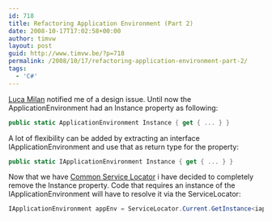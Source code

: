 ```yaml
---
id: 718
title: Refactoring Application Environment (Part 2)
date: 2008-10-17T17:02:58+00:00
author: timvw
layout: post
guid: http://www.timvw.be/?p=718
permalink: /2008/10/17/refactoring-application-environment-part-2/
tags:
  - 'C#'
---
```

[Luca Milan](http://lucamilan.blogspot.com/) notified me of a design issue. Until now the ApplicationEnvironment had an Instance property as following:

```csharp
public static ApplicationEnvironment Instance { get { ... } }
```

A lot of flexibility can be added by extracting an interface IApplicationEnvironment and use that as return type for the property:

```csharp
public static IApplicationEnvironment Instance { get { ... } }
```

Now that we have [Common Service Locator](http://www.codeplex.com/CommonServiceLocator) i have decided to completely remove the Instance property. Code that requires an instance of the IApplicationEnvironment will have to resolve it via the ServiceLocator:

```csharp
IApplicationEnvironment appEnv = ServiceLocator.Current.GetInstance<iapplicationEnvironment>();
```